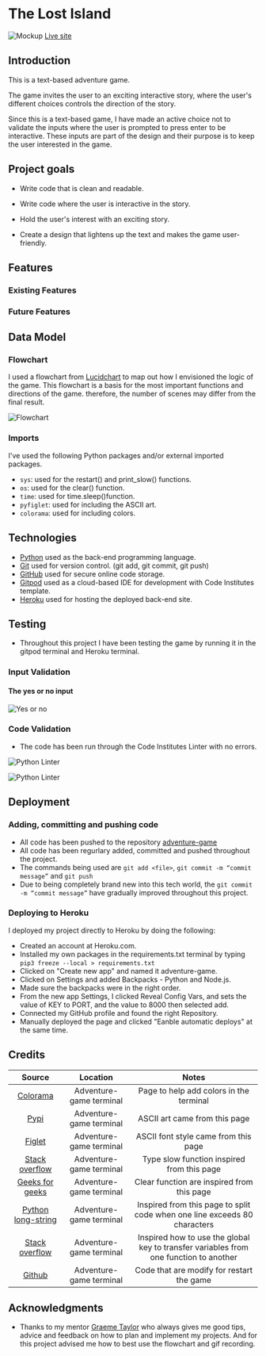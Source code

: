 # The Lost Island
![Mockup](docs/mockup.webp)
[Live site](https://git.heroku.com/lost-island.git)
## Introduction
This is a text-based adventure game.

The game invites the user to an exciting interactive story, where the user's different choices controls the direction of the story.

Since this is a text-based game, I have made an active choice not to validate the inputs where the user is prompted to press enter to be interactive. These inputs are part of the design and their purpose is to keep the user interested in the game.

## Project goals

* Write code that is clean and readable.

* Write code where the user is interactive in the story.

* Hold the user's interest with an exciting story.

* Create a design that lightens up the text and makes the game user-friendly.

## Features
### Existing Features
### Future Features


## Data Model
### Flowchart
I used a flowchart from [Lucidchart](https://www.lucidchart.com/pages/ER-diagram-symbols-and-meaning)
to map out how I envisioned the logic of the game. This flowchart is a basis for the most important functions and directions of the game. therefore, the number of scenes may differ from the final result.

![Flowchart](docs/blank_diagram.webp)

### Imports
I've used the following Python packages and/or external imported packages.

* `sys`: used for the restart() and print_slow() functions.
* `os`: used for the clear() function.
* `time`: used for time.sleep()function.
* `pyfiglet`: used for including the ASCII art.
* `colorama`: used for including colors.

## Technologies
* [Python](https://www.python.org/) used as the back-end programming language.
* [Git](https://git-scm.com/) used for version control. (git add, git commit, git push)
* [GitHub](github.com) used for secure online code storage.
* [Gitpod](https://gitpod.io/) used as a cloud-based IDE for development with Code Institutes template.
* [Heroku](https://dashboard.heroku.com/apps) used for hosting the deployed back-end site.

## Testing
* Throughout this project I have been testing the game by running it in the gitpod terminal and Heroku terminal.

### Input Validation

 #### The yes or no input
![Yes or no](docs/yes-no.gif)
### Code Validation
* The code has been run through the Code Institutes Linter with no errors.

![Python Linter](docs/linter_1.webp)

![Python Linter](docs/linter_2.webp)

## Deployment
### Adding, committing and pushing code
* All code has been pushed to the repository [adventure-game](https://github.com/Linnea87/adventure-game)
* All code has been regurlary added, committed and pushed throughout the project.
* The commands being used are `git add <file>`,
  `git commit -m “commit message”` and
  `git push`
* Due to being completely brand new into this tech world, the `git commit -m “commit message”` have gradually improved throughout this project. 
### Deploying to Heroku
I deployed my project directly to Heroku by doing the following:

* Created an account at Heroku.com.
* Installed my own packages in the requirements.txt terminal by typing `pip3 freeze --local > requirements.txt`
* Clicked on "Create new app" and named it adventure-game.
* Clicked on Settings and added Backpacks - Python and Node.js.
* Made sure the backpacks were in the right order.
* From the new app Settings, I clicked Reveal Config Vars, and sets the value of KEY to PORT, and the value to 8000 then selected add.
* Connected my GitHub profile and found the right Repository.
* Manually deployed the page and clicked "Eanble automatic deploys" at the same time.
## Credits

**Source**|**Location**|**Notes**
:-----:|:-----:|:-----:
[Colorama](https://pypi.org/project/colorama/)|Adventure-game terminal|Page to help add colors in the terminal
[Pypi](https://pypi.org/project/pyfiglet/)|Adventure-game terminal|ASCII art came from this page
[Figlet](https://www.figlet.org)|Adventure-game terminal|ASCII font style came from this page
[Stack overflow](https://stackoverflow.com/questions/4099422/printing-slowly-simulate-typing)|Adventure-game terminal|Type slow function inspired from this page
[Geeks for geeks](https://www.geeksforgeeks.org/clear-screen-python/)|Adventure-game terminal|Clear function are inspired from this page
[Python long-string](https://note.nkmk.me/en/python-long-string/)|Adventure-game terminal|Inspired from this page to split code when one line exceeds 80 characters
[Stack overflow](https://stackoverflow.com/questions/10506973/can-not-increment-global-variable-from-function-in-python)|Adventure-game terminal|Inspired how to use the global key  to transfer variables from one function to another
[Github](https://gist.github.com/jrosco/d01b28c2f37100bb5278)|Adventure-game terminal|Code that are modify for restart the game

## Acknowledgments

* Thanks to my mentor [Graeme Taylor](https://github.com/G-Taylor) who always gives me good tips, advice and feedback on how to plan and implement my projects. And for this project advised me how to best use the flowchart and gif recording.